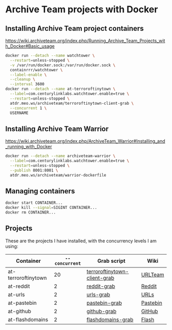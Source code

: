 # Archive Team projects with Docker

## Installing Archive Team project containers

https://wiki.archiveteam.org/index.php/Running_Archive_Team_Projects_with_Docker#Basic_usage

```sh
docker run --detach --name watchtower \
  --restart=unless-stopped \
  -v /var/run/docker.sock:/var/run/docker.sock \
  containrrr/watchtower \
  --label-enable \
  --cleanup \
  --interval 3600
docker run --detach --name at-terroroftinytown \
  --label=com.centurylinklabs.watchtower.enable=true \
  --restart=unless-stopped \
  atdr.meo.ws/archiveteam/terroroftinytown-client-grab \
  --concurrent 1 \
  USERNAME
```

## Installing Archive Team Warrior

https://wiki.archiveteam.org/index.php/ArchiveTeam_Warrior#Installing_and_running_with_Docker

```sh
docker run --detach --name archiveteam-warrior \
  --label=com.centurylinklabs.watchtower.enable=true \
  --restart=unless-stopped \
  --publish 8001:8001 \
  atdr.meo.ws/archiveteam/warrior-dockerfile
```

## Managing containers

```sh
docker start CONTAINER...
docker kill --signal=SIGINT CONTAINER...
docker rm CONTAINER...
```

## Projects

These are the projects I have installed, with the concurrency levels I
am using:

| Container | `--concurrent` | Grab script | Wiki |
| --------- | -------------- | ----------- | ---- |
| at-terroroftinytown | 20 | [terroroftinytown-client-grab](https://github.com/ArchiveTeam/terroroftinytown-client-grab) | [URLTeam](https://wiki.archiveteam.org/index.php/URLTeam) |
| at-reddit           | 2  | [reddit-grab](https://github.com/ArchiveTeam/reddit-grab) | [Reddit](https://wiki.archiveteam.org/index.php/Reddit) |
| at-urls             | 2  | [urls-grab](https://github.com/ArchiveTeam/urls-grab) | [URLs](https://wiki.archiveteam.org/index.php/URLs) |
| at-pastebin         | 2  | [pastebin-grab](https://github.com/ArchiveTeam/pastebin-grab) | [Pastebin](https://wiki.archiveteam.org/index.php/Pastebin) |
| at-github           | 2  | [github-grab](https://github.com/ArchiveTeam/github-grab) | [GitHub](https://wiki.archiveteam.org/index.php/GitHub) |
| at-flashdomains     | 2  | [flashdomains-grab](https://github.com/ArchiveTeam/flashdomains-grab) | [Flash](https://wiki.archiveteam.org/index.php/Flash) |
